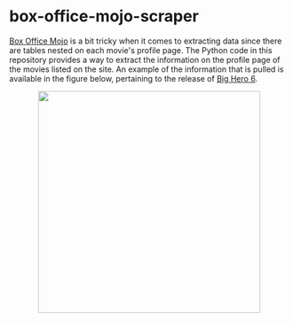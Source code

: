 # box-office-mojo-scraper

[Box Office Mojo](www.boxofficemojo.com) is a bit tricky when it comes to extracting data since there are tables nested on each movie's profile page. The Python code in this repository provides a way to extract the information on the profile page of the movies listed on the site. An example of the information that is pulled is available in the figure below, pertaining to the release of [Big Hero 6](http://www.boxofficemojo.com/movies/?id=disney2014.htm).

<p align="center">
<img src="https://cloud.githubusercontent.com/assets/16767381/12499596/f3b84696-c079-11e5-9501-c3bed4f26519.png" width="400">
</p>
